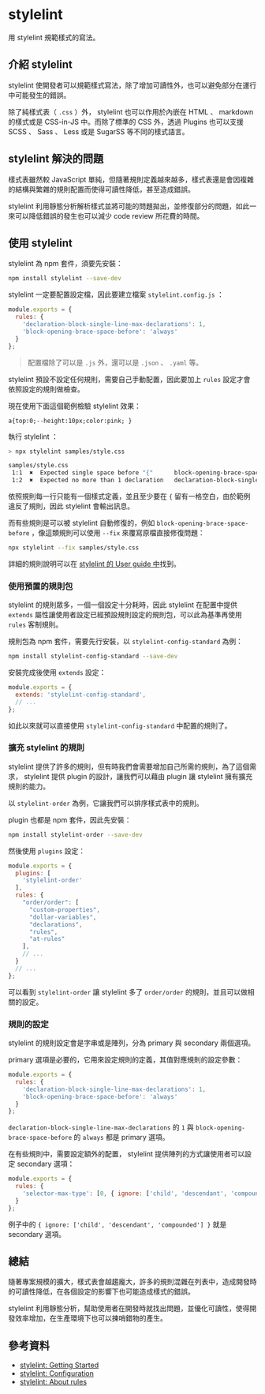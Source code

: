 # stylelint

用 stylelint 規範樣式的寫法。

## 介紹 stylelint

stylelint 使開發者可以規範樣式寫法，除了增加可讀性外，也可以避免部分在運行中可能發生的錯誤。

除了純樣式表（ `.css` ）外， stylelint 也可以作用於內嵌在 HTML 、 markdown 的樣式或是 CSS-in-JS 中。而除了標準的 CSS 外，透過 Plugins 也可以支援 SCSS 、 Sass 、 Less 或是 SugarSS 等不同的樣式語言。

## stylelint 解決的問題

樣式表雖然較 JavaScript 單純，但隨著規則定義越來越多，樣式表還是會因複雜的結構與繁雜的規則配置而使得可讀性降低，甚至造成錯誤。

stylelint 利用靜態分析解析樣式並將可能的問題拋出，並修復部分的問題，如此一來可以降低錯誤的發生也可以減少 code review 所花費的時間。

## 使用 stylelint

stylelint 為 npm 套件，須要先安裝：

```bash
npm install stylelint --save-dev
```

stylelint 一定要配置設定檔，因此要建立檔案 `stylelint.config.js` ：

```js
module.exports = {
  rules: {
    'declaration-block-single-line-max-declarations': 1,
    'block-opening-brace-space-before': 'always'
  }
};
```

> 配置檔除了可以是 `.js` 外，還可以是 `.json` 、 `.yaml` 等。

stylelint 預設不設定任何規則，需要自己手動配置，因此要加上 `rules` 設定才會依照設定的規則做檢查。

現在使用下面這個範例檢驗 stylelint 效果：

```style
a{top:0;--height:10px;color:pink; }
```

執行 stylelint ：

```bash
> npx stylelint samples/style.css      

samples/style.css
 1:1  ✖  Expected single space before "{"      block-opening-brace-space-before              
 1:2  ✖  Expected no more than 1 declaration   declaration-block-single-line-max-declarations
```

依照規則每一行只能有一個樣式定義，並且至少要在 `{` 留有一格空白，由於範例違反了規則，因此 stylelint 會輸出訊息。

而有些規則是可以被 stylelint 自動修復的，例如 `block-opening-brace-space-before` ，像這類規則可以使用 `--fix` 來覆寫原檔直接修復問題：

```bash
npx stylelint --fix samples/style.css
```

詳細的規則說明可以在 [stylelint 的 User guide 中](https://stylelint.io/user-guide/rules/list)找到。

### 使用預置的規則包

stylelint 的規則眾多，一個一個設定十分耗時，因此 stylelint 在配置中提供 `extends` 屬性讓使用者設定已經預設規則設定的規則包，可以此為基準再使用 `rules` 客制規則。

規則包為 npm 套件，需要先行安裝，以 `stylelint-config-standard` 為例：

```bash
npm install stylelint-config-standard --save-dev
```

安裝完成後使用 `extends` 設定：

```js
module.exports = {
  extends: 'stylelint-config-standard',
  // ...
};
```

如此以來就可以直接使用 `stylelint-config-standard` 中配置的規則了。

### 擴充 stylelint 的規則

stylelint 提供了許多的規則，但有時我們會需要增加自己所需的規則，為了這個需求， stylelint 提供 plugin 的設計，讓我們可以藉由 plugin 讓 stylelint 擁有擴充規則的能力。

以 `stylelint-order` 為例，它讓我們可以排序樣式表中的規則。

plugin 也都是 npm 套件，因此先安裝：

```bash
npm install stylelint-order --save-dev
```

然後使用 `plugins` 設定：

```js
module.exports = {
  plugins: [
    'stylelint-order'
  ],
  rules: {
    "order/order": [
      "custom-properties",
      "dollar-variables",
      "declarations",
      "rules",
      "at-rules"
    ],
    // ...
  }
  // ...
};
```

可以看到 `stylelint-order` 讓 stylelint 多了 `order/order` 的規則，並且可以做相關的設定。

### 規則的設定

stylelint 的規則設定會是字串或是陣列，分為 primary 與 secondary 兩個選項。

primary 選項是必要的，它用來設定規則的定義，其值對應規則的設定參數：

```js
module.exports = {
  rules: {
    'declaration-block-single-line-max-declarations': 1,
    'block-opening-brace-space-before': 'always'
  }
};
```

`declaration-block-single-line-max-declarations` 的 `1` 與 `block-opening-brace-space-before` 的 `always` 都是 primary 選項。

在有些規則中，需要設定額外的配置， stylelint 提供陣列的方式讓使用者可以設定 secondary 選項：

```js
module.exports = {
  rules: {
    'selector-max-type': [0, { ignore: ['child', 'descendant', 'compounded'] }],
  }
};
```

例子中的 `{ ignore: ['child', 'descendant', 'compounded'] }` 就是 secondary 選項。

## 總結

隨著專案規模的擴大，樣式表會越趨龐大，許多的規則混雜在列表中，造成開發時的可讀性降低，在各個設定的影響下也可能造成樣式的錯誤。

stylelint 利用靜態分析，幫助使用者在開發時就找出問題，並優化可讀性，使得開發效率增加，在生產環境下也可以揀哨錯物的產生。

## 參考資料

- [stylelint: Getting Started](https://stylelint.io/user-guide/get-started)
- [stylelint: Configuration](https://stylelint.io/user-guide/configure)
- [stylelint: About rules](https://stylelint.io/user-guide/rules/about)
